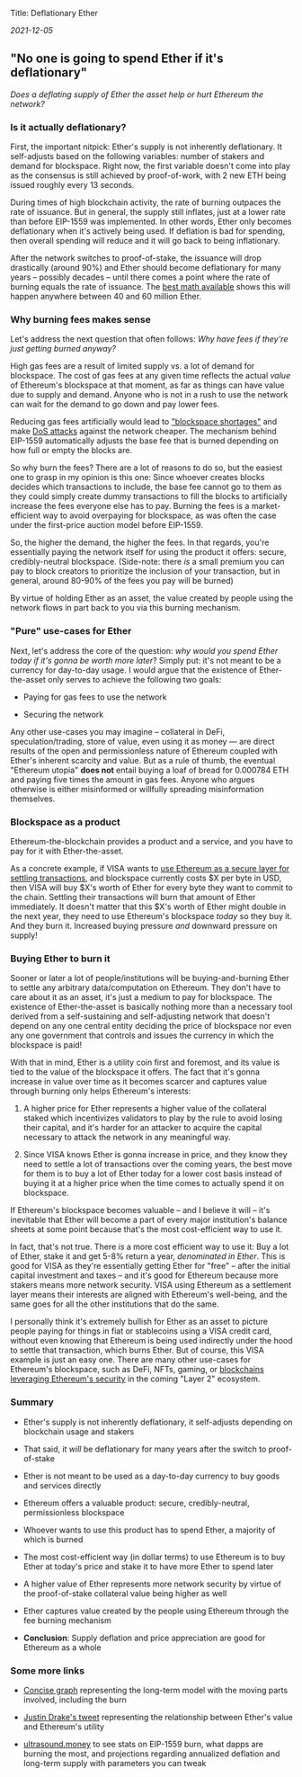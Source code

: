 Title: Deflationary Ether

*2021-12-05*

## "No one is going to spend Ether if it's deflationary"

*Does a deflating supply of Ether the asset help or hurt Ethereum the network?*

### Is it actually deflationary?

First, the important nitpick: Ether's supply is not inherently deflationary. It self-adjusts based on the following variables: number of stakers and demand for blockspace. Right now, the first variable doesn't come into play as the consensus is still achieved by proof-of-work, with 2 new ETH being issued roughly every 13 seconds.

During times of high blockchain activity, the rate of burning outpaces the rate of issuance. But in general, the supply still inflates, just at a lower rate than before EIP-1559 was implemented. In other words, Ether only becomes deflationary when it's actively being used. If deflation is bad for spending, then overall spending will reduce and it will go back to being inflationary.

After the network switches to proof-of-stake, the issuance will drop drastically (around 90%) and Ether should become deflationary for many years – possibly decades – until there comes a point where the rate of burning equals the rate of issuance. The [best math available](https://ethresear.ch/t/circulating-supply-equilibrium-for-ethereum-and-minimum-viable-issuance-during-the-proof-of-stake-era/10954) shows this will happen anywhere between 40 and 60 million Ether.

### Why burning fees makes sense

Let's address the next question that often follows: *Why have fees if they're just getting burned anyway?*

High gas fees are a result of limited supply vs. a lot of demand for blockspace. The cost of gas fees at any given time reflects the actual *value* of Ethereum's blockspace at that moment, as far as things can have value due to supply and demand. Anyone who is not in a rush to use the network can wait for the demand to go down and pay lower fees.

Reducing gas fees artificially would lead to ["blockspace shortages"](https://www.investopedia.com/terms/p/price-controls.asp) and make [DoS attacks](https://en.wikipedia.org/wiki/Denial-of-service_attack) against the network cheaper. The mechanism behind EIP-1559 automatically adjusts the base fee that is burned depending on how full or empty the blocks are.

So why burn the fees? There are a lot of reasons to do so, but the easiest one to grasp in my opinion is this one: Since whoever creates blocks decides which transactions to include, the base fee cannot go to them as they could simply create dummy transactions to fill the blocks to artificially increase the fees everyone else has to pay. Burning the fees is a market-efficient way to avoid overpaying for blockspace, as was often the case under the first-price auction model before EIP-1559.

So, the higher the demand, the higher the fees. In that regards, you're essentially paying the network itself for using the product it offers: secure, credibly-neutral blockspace. (Side-note: there *is* a small premium you can pay to block creators to prioritize the inclusion of your transaction, but in general, around 80-90% of the fees you pay will be burned)

By virtue of holding Ether as an asset, the value created by people using the network flows in part back to you via this burning mechanism.

### "Pure" use-cases for Ether

Next, let's address the core of the question: *why would you spend Ether today if it's gonna be worth more later*? Simply put: it's not meant to be a currency for day-to-day usage. I would argue that the existence of Ether-the-asset only serves to achieve the following two goals:

* Paying for gas fees to use the network

* Securing the network

Any other use-cases you may imagine – collateral in DeFi, speculation/trading, store of value, even using it as money — are direct results of the open and permissionless nature of Ethereum coupled with Ether's inherent scarcity and value. But as a rule of thumb, the eventual "Ethereum utopia" **does not** entail buying a loaf of bread for 0.000784 ETH and paying five times the amount in gas fees. Anyone who argues otherwise is either misinformed or willfully spreading misinformation themselves.

### Blockspace as a product

Ethereum-the-blockchain provides a product and a service, and you have to pay for it with Ether-the-asset.

As a concrete example, if VISA wants to [use Ethereum as a secure layer for settling transactions](https://www.forbes.com/sites/ninabambysheva/2021/03/29/visa-to-start-settling-transactions-with-bitcoin-partners-in-usdc/), and blockspace currently costs $X per byte in USD, then VISA will buy $X's worth of Ether for every byte they want to commit to the chain. Settling their transactions will burn that amount of Ether immediately. It doesn't matter that this $X's worth of Ether might double in the next year, they need to use Ethereum's blockspace *today* so they buy it. And they burn it. Increased buying pressure *and* downward pressure on supply!

### Buying Ether to burn it

Sooner or later a lot of people/institutions will be buying-and-burning Ether to settle any arbitrary data/computation on Ethereum. They don't have to care about it as an asset, it's just a medium to pay for blockspace. The existence of Ether-the-asset is basically nothing more than a necessary tool derived from a self-sustaining and self-adjusting network that doesn't depend on any one central entity deciding the price of blockspace nor even any one government that controls and issues the currency in which the blockspace is paid! 

With that in mind, Ether is a utility coin first and foremost, and its value is tied to the value of the blockspace it offers. The fact that it's gonna increase in value over time as it becomes scarcer and captures value through burning only helps Ethereum's interests:

1. A higher price for Ether represents a higher value of the collateral staked which incentivizes validators to play by the rule to avoid losing their capital, and it's harder for an attacker to acquire the capital necessary to attack the network in any meaningful way.

2. Since VISA knows Ether is gonna increase in price, and they know they need to settle a lot of transactions over the coming years, the best move for them is to buy a lot of Ether today for a lower cost basis instead of buying it at a higher price when the time comes to actually spend it on blockspace.

If Ethereum's blockspace becomes valuable – and I believe it will – it's inevitable that Ether will become a part of every major institution's balance sheets at some point because that's the most cost-efficient way to use it.

In fact, that's not true. There *is* a more cost efficient way to use it: Buy a lot of Ether, stake it and get 5-8% return a year, *denominated in Ether*. This is good for VISA as they're essentially getting Ether for "free" – after the initial capital investment and taxes –  and it's good for Ethereum because more stakers means more network security. VISA using Ethereum as a settlement layer means their interests are aligned with Ethereum's well-being, and the same goes for all the other institutions that do the same.

I personally think it's extremely bullish for Ether as an asset to picture people paying for things in fiat or stablecoins using a VISA credit card, without even knowing that Ethereum is being used indirectly under the hood to settle that transaction, which burns Ether. But of course, this VISA example is just an easy one. There are many other use-cases for Ethereum's blockspace, such as DeFi, NFTs, gaming, or [blockchains leveraging Ethereum's security](https://twitter.com/domothy/status/1465905887541972996) in the coming "Layer 2" ecosystem.

### Summary

* Ether's supply is not inherently deflationary, it self-adjusts depending on blockchain usage and stakers

* That said, it *will* be deflationary for many years after the switch to proof-of-stake

* Ether is not meant to be used as a day-to-day currency to buy goods and services directly

* Ethereum offers a valuable product: secure, credibly-neutral, permissionless blockspace

* Whoever wants to use this product has to spend Ether, a majority of which is burned

* The most cost-efficient way (in dollar terms) to use Ethereum is to buy Ether at today's price and stake it to have more Ether to spend later

* A higher value of Ether represents more network security by virtue of the proof-of-stake collateral value being higher as well

* Ether captures value created by the people using Ethereum through the fee burning mechanism

* **Conclusion**: Supply deflation and price appreciation are good for Ethereum as a whole

### Some more links

* [Concise graph](https://twitter.com/domothy/status/1462988092848156677) representing the long-term model with the moving parts involved, including the burn

* [Justin Drake's tweet](https://twitter.com/drakefjustin/status/1431735094587404292) representing the relationship between Ether's value and Ethereum's utility

* [ultrasound.money](https://ultrasound.money/) to see stats on EIP-1559 burn, what dapps are burning the most, and projections regarding annualized deflation and long-term supply with parameters you can tweak